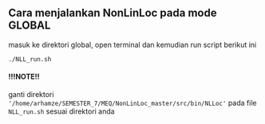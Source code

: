 ## Cara menjalankan NonLinLoc pada mode GLOBAL
masuk ke direktori global, open terminal dan kemudian run script berikut ini
```
./NLL_run.sh
```
#### !!!NOTE!! 

ganti direktori `'/home/arhamze/SEMESTER_7/MEQ/NonLinLoc_master/src/bin/NLLoc'` pada file `NLL_run.sh` sesuai direktori anda
